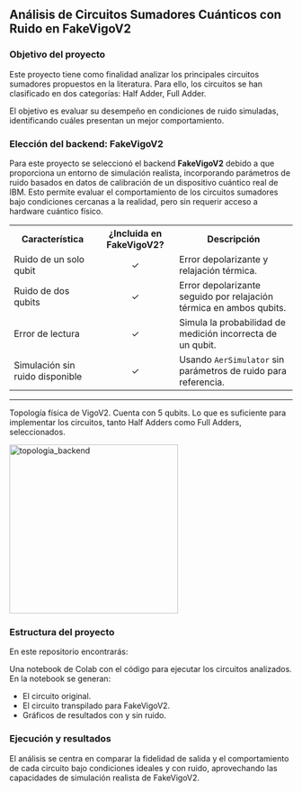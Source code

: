 
##  Análisis de Circuitos Sumadores Cuánticos con Ruido en FakeVigoV2
### Objetivo del proyecto

Este proyecto tiene como finalidad analizar los principales circuitos sumadores propuestos en la literatura.
Para ello, los circuitos se han clasificado en dos categorías: Half Adder, Full Adder.

El objetivo es evaluar su desempeño en condiciones de ruido simuladas, identificando cuáles presentan un mejor comportamiento.

### Elección del backend: FakeVigoV2

Para este proyecto se seleccionó el backend **FakeVigoV2** debido a que proporciona un entorno de simulación realista, incorporando parámetros de ruido basados en datos de calibración de un dispositivo cuántico real de IBM. Esto permite evaluar el comportamiento de los circuitos sumadores bajo condiciones cercanas a la realidad, pero sin requerir acceso a hardware cuántico físico.

<table>
  <tr>    
    <th>Característica</th>
    <th>¿Incluida en FakeVigoV2?</th>
    <th>Descripción</th>
  </tr>
  <tr>
    <td>Ruido de un solo qubit</td>
    <td><div align="center">&#10003;</div></td>
    <td>Error depolarizante y relajación térmica.</td>
  </tr>
  <tr>
    <td>Ruido de dos qubits</td>
    <td><div align="center">&#10003;</div></td>
    <td>Error depolarizante seguido por relajación térmica en ambos qubits.</td>
  </tr>
  <tr>
    <td>Error de lectura</td>
    <td><div align="center">&#10003;</div></td>
    <td>Simula la probabilidad de medición incorrecta de un qubit.</td>
  </tr>
  <tr>
    <td>Simulación sin ruido disponible</td>
    <td><div align="center">&#10003;</div></td>
    <td>Usando <code>AerSimulator</code> sin parámetros de ruido para referencia.</td>
  </tr>
</table>
<hr>

Topología física de VigoV2.
Cuenta con 5 qubits. Lo que es suficiente para implementar los circuitos, tanto Half Adders como Full Adders, seleccionados.

<img width="300" height="300" alt="topologia_backend" src="https://github.com/user-attachments/assets/32a95126-823a-4312-921b-79ace1203e67" />

### Estructura del proyecto
En este repositorio encontrarás:

Una notebook de Colab con el código para ejecutar los circuitos analizados.    
En la notebook se generan:
<ul>
      <li>El circuito original.</li>
      <li>El circuito transpilado para FakeVigoV2.</li>
      <li>Gráficos de resultados con y sin ruido.</li>
</ul>
    
### Ejecución y resultados

El análisis se centra en comparar la fidelidad de salida y el comportamiento de cada circuito bajo condiciones ideales y con ruido, aprovechando las capacidades de simulación realista de FakeVigoV2.
